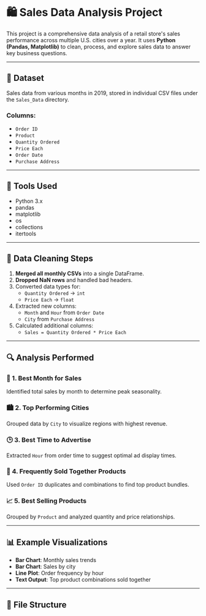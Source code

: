 # 🛍️ Sales Data Analysis Project

This project is a comprehensive data analysis of a retail store's sales performance across multiple U.S. cities over a year. It uses **Python (Pandas, Matplotlib)** to clean, process, and explore sales data to answer key business questions.

---

## 📂 Dataset

Sales data from various months in 2019, stored in individual CSV files under the `Sales_Data` directory.

### Columns:
- `Order ID`
- `Product`
- `Quantity Ordered`
- `Price Each`
- `Order Date`
- `Purchase Address`

---

## 🧰 Tools Used

- Python 3.x
- pandas
- matplotlib
- os
- collections
- itertools

---

## 🧼 Data Cleaning Steps

1. **Merged all monthly CSVs** into a single DataFrame.
2. **Dropped NaN rows** and handled bad headers.
3. Converted data types for:
   - `Quantity Ordered` → `int`
   - `Price Each` → `float`
4. Extracted new columns:
   - `Month` and `Hour` from `Order Date`
   - `City` from `Purchase Address`
5. Calculated additional columns:
   - `Sales = Quantity Ordered * Price Each`

---

## 🔍 Analysis Performed

### 📅 1. Best Month for Sales
Identified total sales by month to determine peak seasonality.

### 🏙️ 2. Top Performing Cities
Grouped data by `City` to visualize regions with highest revenue.

### 🕒 3. Best Time to Advertise
Extracted `Hour` from order time to suggest optimal ad display times.

### 🛒 4. Frequently Sold Together Products
Used `Order ID` duplicates and combinations to find top product bundles.

### 📈 5. Best Selling Products
Grouped by `Product` and analyzed quantity and price relationships.

---

## 📊 Example Visualizations

- **Bar Chart**: Monthly sales trends
- **Bar Chart**: Sales by city
- **Line Plot**: Order frequency by hour
- **Text Output**: Top product combinations sold together

---

## 📁 File Structure

